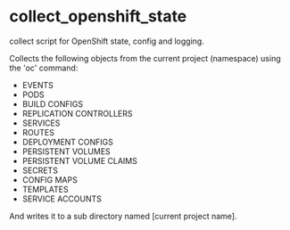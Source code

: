 # collect_openshift_state
  
collect script for OpenShift state, config and logging.
  
Collects the following objects from the current project (namespace) using the 'oc' command:
* EVENTS
* PODS
* BUILD CONFIGS
* REPLICATION CONTROLLERS
* SERVICES
* ROUTES
* DEPLOYMENT CONFIGS
* PERSISTENT VOLUMES
* PERSISTENT VOLUME CLAIMS
* SECRETS
* CONFIG MAPS
* TEMPLATES
* SERVICE ACCOUNTS
  
And writes it to a sub directory named [current project name].  



